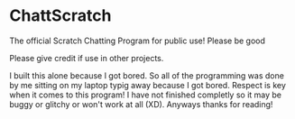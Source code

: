 # ChattScratch
The official Scratch Chatting Program for public use! Please be good

Please give credit if use in other projects.

I built this alone because I got bored. So all of the programming was done by me sitting on my laptop typig away because I got bored.
Respect is key when it comes to this program!
I have not finished completly so it may be buggy or glitchy or won't work at all (XD).
Anyways thanks for reading!
